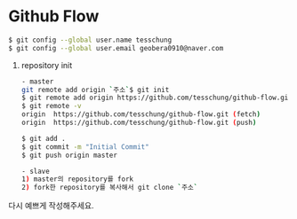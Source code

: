 # Github Flow

```bash
$ git config --global user.name tesschung
$ git config --global user.email geobera0910@naver.com
```



1. repository init
   ```bash
   - master
   git remote add origin `주소`$ git init
   $ git remote add origin https://github.com/tesschung/github-flow.git
   $ git remote -v
   origin  https://github.com/tesschung/github-flow.git (fetch)
   origin  https://github.com/tesschung/github-flow.git (push)
   
   $ git add .
   $ git commit -m "Initial Commit"
   $ git push origin master
   ```

   ```bash
   - slave
   1) master의 repository를 fork
   2) fork한 repository를 복사해서 git clone `주소`
   ```

다시 예쁘게 작성해주세요.